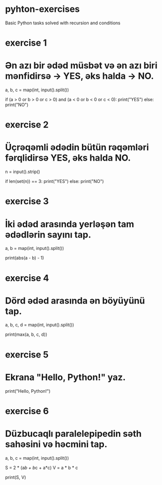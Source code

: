 # pyhton-exercises
Basic Python tasks solved with recursion and conditions

# exercise 1
# Ən azı bir ədəd müsbət və ən azı biri mənfidirsə → YES, əks halda → NO.
a, b, c = map(int, input().split())

if (a > 0 or b > 0 or c > 0) and (a < 0 or b < 0 or c < 0):
    print("YES")
else:
    print("NO")



# exercise 2
# Üçrəqəmli ədədin bütün rəqəmləri fərqlidirsə YES, əks halda NO.
n = input().strip()

if len(set(n)) == 3:
    print("YES")
else:
    print("NO")



# exercise 3
# İki ədəd arasında yerləşən tam ədədlərin sayını tap.
a, b = map(int, input().split())

print(abs(a - b) - 1)



# exercise 4
# Dörd ədəd arasında ən böyüyünü tap.
a, b, c, d = map(int, input().split())

print(max(a, b, c, d))



# exercise 5
# Ekrana "Hello, Python!" yaz.
print("Hello, Python!")



# exercise 6
# Düzbucaqlı paralelepipedin səth sahəsini və həcmini tap.
a, b, c = map(int, input().split())

S = 2 * (a*b + b*c + a*c)
V = a * b * c

print(S, V)
